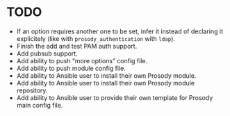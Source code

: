 # TODO

 - If an option requires another one to be set, infer it instead of declaring it explicitely (like with `prosody_authentication` with `ldap`).
 - Finish the add and test PAM auth support.
 - Add pubsub support.
 - Add ability to push “more options” config file.
 - Add ability to push module config file.
 - Add ability to Ansible user to install their own Prosody module.
 - Add ability to Ansible user to install their own Prosody module repository.
 - Add ability to Ansible user to provide their own template for Prosody main config file.

